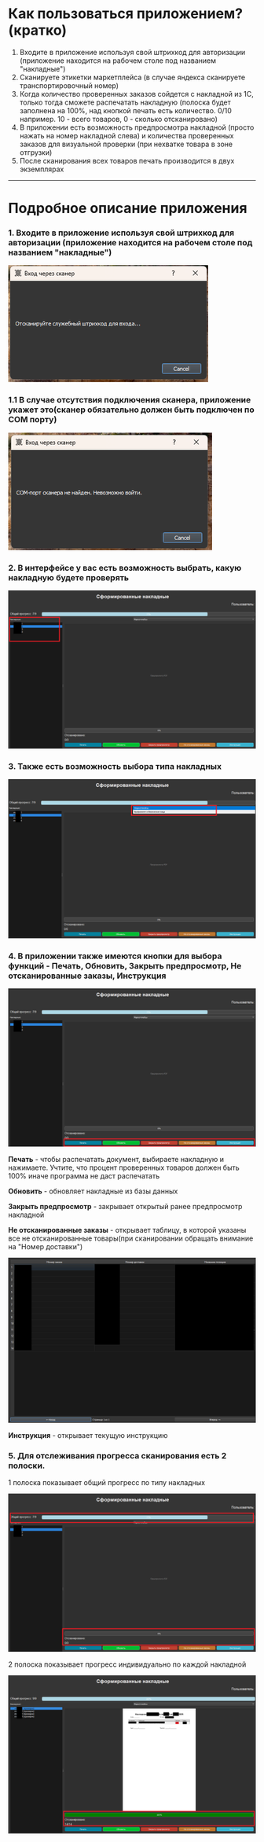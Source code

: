 # Как пользоваться приложением? (кратко)
1. Входите в приложение используя свой штрихкод для авторизации (приложение находится на рабочем столе под названием "накладные")
2. Сканируете этикетки маркетплейса (в случае яндекса сканируете транспортировочный номер)
3. Когда количество проверенных заказов сойдется с накладной из 1С, только тогда сможете распечатать накладную (полоска будет заполнена на 100%, над кнопкой печать есть количество. 0/10 например. 10 - всего товаров, 0 - сколько отсканировано)
4. В приложении есть возможность предпросмотра накладной (просто нажать на номер накладной слева) и количества проверенных заказов для визуальной проверки (при нехватке товара в зоне отгрузки)
5. После сканирования всех товаров печать производится в двух экземплярах



-------------------------------------------------------------
# Подробное описание приложения
### 1. Входите в приложение используя свой штрихкод для авторизации (приложение находится на рабочем столе под названием "накладные")

![](https://github.com/oaoaoaoaoammm-work/invoice_app_instruction/blob/main/screenwithscan.png)

### 1.1 В случае отсутствия подключения сканера, приложение укажет это(сканер обязательно должен быть подключен по COM порту)

![](https://github.com/oaoaoaoaoammm-work/invoice_app_instruction/blob/main/logindialog.png)

### 2. В интерфейсе у вас есть возможность выбрать, какую накладную будете проверять

![](https://github.com/oaoaoaoaoammm-work/invoice_app_instruction/blob/main/selectInvoice.png)

### 3. Также есть возможность выбора типа накладных

![](https://github.com/oaoaoaoaoammm-work/invoice_app_instruction/blob/main/exampleofcat.png)

### 4. В приложении также имеются кнопки для выбора функций - Печать, Обновить, Закрыть предпросмотр, Не отсканированные заказы, Инструкция

![](https://github.com/oaoaoaoaoammm-work/invoice_app_instruction/blob/main/selectbuttons.png)

**Печать** - чтобы распечатать документ, выбираете накладную и нажимаете. Учтите, что процент проверенных товаров должен быть 100% иначе программа не даст распечатать

**Обновить** - обновляет накладные из базы данных

**Закрыть предпросмотр** - закрывает открытый ранее предпросмотр накладной

**Не отсканированные заказы** - открывает таблицу, в которой указаны все не отсканированные товары(при сканировании обращать внимание на "Номер доставки")

![](https://github.com/oaoaoaoaoammm-work/invoice_app_instruction/blob/main/unscanedtable.png)

**Инструкция** - открывает текущую инструкцию

### 5. Для отслеживания прогресса сканирования есть 2 полоски.
1 полоска показывает общий прогресс по типу накладных

![](https://github.com/oaoaoaoaoammm-work/invoice_app_instruction/blob/main/progress.png)

2 полоска показывает прогресс индивидуально по каждой накладной

![](https://github.com/oaoaoaoaoammm-work/invoice_app_instruction/blob/main/screenappwithchecked.png)
